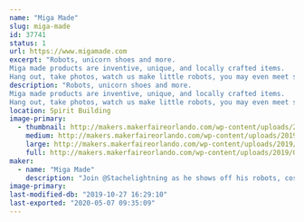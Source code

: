 ```yaml
---
name: "Miga Made"
slug: miga-made
id: 37741
status: 1
url: https://www.migamade.com
excerpt: "Robots, unicorn shoes and more. 
Miga made products are inventive, unique, and locally crafted items.
Hang out, take photos, watch us make little robots, you may even meet some larger than life robot characters."
description: "Robots, unicorn shoes and more. 
Miga made products are inventive, unique, and locally crafted items.
Hang out, take photos, watch us make little robots, you may even meet some larger than life robot characters."
location: Spirit Building
image-primary:
  - thumbnail: http://makers.makerfaireorlando.com/wp-content/uploads/2019/09/IMG_4693-150x150.jpg
    medium: http://makers.makerfaireorlando.com/wp-content/uploads/2019/09/IMG_4693-225x300.jpg
    large: http://makers.makerfaireorlando.com/wp-content/uploads/2019/09/IMG_4693.jpg
    full: http://makers.makerfaireorlando.com/wp-content/uploads/2019/09/IMG_4693.jpg
maker:
  - name: "Miga Made"
    description: "Join @Stachelightning as he shows off his robots, costumes, set pieces, fun products and then some."
image-primary: 
last-modified-db: "2019-10-27 16:29:10"
last-exported: "2020-05-07 09:35:09"
---
```

